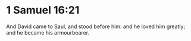 # 1 Samuel 16:21

And David came to Saul, and stood before him: and he loved him greatly; and he became his armourbearer.